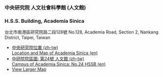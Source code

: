 ### 中央研究院 人文社會科學館 (人文館) 
### H.S.S. Building, Academia Sinica

台北市南港區研究院路二段128號
No.128, Academia Road, Section 2, Nankang District, Taipei, Taiwan

* [中央研究院位置 (zh-tw)](http://www.sinica.edu.tw/location.htm) <br>
  [Location and Map of Academia Sinica (en)](http://home.sinica.edu.tw/en/site/location.html)
* [中研院院區圖: 第24號 人文館 (zh-tw)](http://www.sinica.edu.tw/as/map/asmap_c.html) <br>
  [Campus of Academia Sinica: No.24 HSSB (en)](http://www.sinica.edu.tw/as/map/asmap.html)
* [View Larger Map](http://maps.google.com/maps/ms?ie=UTF8&source=embed&hl=zh-TW&msa=0&msid=101908379901557595242.00047f68df8db5ba850ee&ll=25.041749,121.613674&spn=0.037326,0.054932&z=14)
